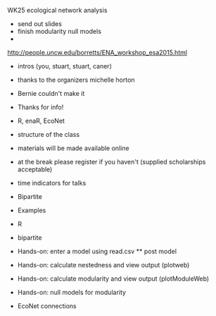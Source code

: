 WK25 ecological network analysis

- send out slides
- finish modularity null models
- 

http://people.uncw.edu/borretts/ENA_workshop_esa2015.html

* intros (you, stuart, stuart, caner)
* thanks to the organizers michelle horton
* Bernie couldn't make it
* Thanks for info!
* R, enaR, EcoNet
* structure of the class
* materials will be made available online
* at the break please register if you haven't (supplied scholarships acceptable)
* time indicators for talks 

* Bipartite
* Examples
* R
* bipartite
* Hands-on: enter a model using read.csv
** post model
* Hands-on: calculate nestedness and view output (plotweb)
* Hands-on: calculate modularity and view output (plotModuleWeb)
* Hands-on: null models for modularity
* EcoNet connections
